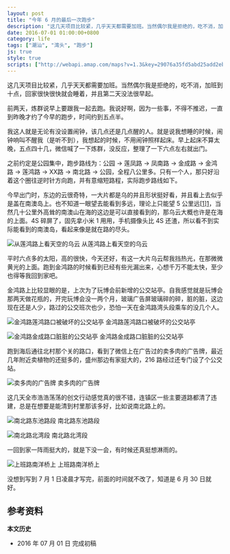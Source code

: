 ```yaml
---
layout: post
title: "今年 6 月的最后一次跑步"
description: "这几天项目比较紧，几乎天天都需要加班。当然偶尔我是拒绝的，吃不消，加班到十点，回家很快很快就会睡着，并且第二天没法很早起。"
date: 2016-07-01 01:00:00+0800
category: life
tags: ["潮汕", "湾头", "跑步"]
js: true
style: true
scripts: ["http://webapi.amap.com/maps?v=1.3&key=29076a35fd5abd25add2eb561488a73f"]
---
```


这几天项目比较紧，几乎天天都需要加班。当然偶尔我是拒绝的，吃不消，加班到十点，回家很快很快就会睡着，并且第二天没法很早起。

前两天，炼群说早上要跟我一起去跑。我说好啊，因为一些事，不得不推迟，一直到昨晚才约了今早的跑步，时间约到五点半。

我这人就是无论有没设置闹钟，该几点还是几点醒的人。就是说我想睡的时候，闹钟响叫不醒我（是听不到），我想起的时候，不用闹钟照样起床。早上起床不算太晚，五点四十几，微信喊了一下炼群，没反应，整理了一下六点左右就出门。

之前约定是公园集中，跑步路线为：公园 &rarr; 莲凤路 &rarr; 凤南路 &rarr; 金成路 &rarr; 金鸿路 &rarr; 莲鸿路 &rarr; XX路 &rarr; 南北路 &rarr; 公园，全程八公里多。只有一个人，那只好沿着这个圈往逆时针方向跑，并有意缩短路程，实际跑步路线如下。

<div id="map"></div>

今早出门时，东边的云很奇特，一大片都是乌的并且形状挺好看，并且看上去似乎是盖在南澳岛上。也不知道一眼望去能看到多远，理论上只能望 5 公里远[[1]][1]，当然几十公里外高耸的南澳山在海的这边是可以直接看到的，那乌云大概也许是在海的上面。4S 碎屏了，固先拿小米 1 用用，手机摄像头比 4S 还渣，所以看不到实际能看到的南澳岛，看起来像是就在路的尽头。

![从莲鸿路上看天空的乌云]({{site.IMG_PATH}}/the-last-run-of-june-01.jpg_640)
从莲鸿路上看天空的乌云

平时六点多的太阳，高的很快，今天还好，有这一大片乌云帮我挡热光，在那微微黄光的上面。跑到金鸿路的时候看到已经有些光漏出来，心想千万不能太快，至少也得等我回到家吧。

金鸿路上比较显眼的是，上次为了玩博会前新增的公交站亭。自我感觉就是玩博会那两天做花瓶的，开完玩博会没一两个月，玻璃广告屏玻璃碎的碎，脏的脏，这边现在还是人少，路过的公交班次也少，恐怕一天在金鸿路湾头段乘车的没几个人。

![金鸿路莲鸿路口被破坏的公交站亭]({{site.IMG_PATH}}/the-last-run-of-june-02.jpg_640)
金鸿路莲鸿路口被破坏的公交站亭

![金鸿路金成路口脏脏的公交站亭]({{site.IMG_PATH}}/the-last-run-of-june-03.jpg_640)
金鸿路金成路口脏脏的公交站亭

跑到海后通往北村那个关的路口，看到了微信上在广告过的卖多肉的广告牌，最近几年附近卖植物的还挺多的，盛州那边有家挺大的，216 路经过还专门设了个公交站。

![卖多肉的广告牌]({{site.IMG_PATH}}/the-last-run-of-june-04.jpg_640)
卖多肉的广告牌

这几天全市浩浩荡荡的创文行动感觉真的很不错，连镇区一些主要道路都清了违建，总是在想要是能清到村里那该多好，比如说南北路上的。

![南北路东池路段]({{site.IMG_PATH}}/the-last-run-of-june-05.jpg_640)
南北路东池路段

![南北路北湾段]({{site.IMG_PATH}}/the-last-run-of-june-06.jpg_640)
南北路北湾段

一回到家一阵雨挺大的，就是下没一会，有时候还真挺想淋雨的。

![上班路南洋桥上]({{site.IMG_PATH}}/the-last-run-of-june-07.jpg_640)
上班路南洋桥上

没想到写到 7 月 1 日凌晨才写完，前面的时间就不改了，知道是 6 月 30 日就好。

## 参考资料

[1]: http://www.guokr.com/article/107/ "地平线离你究竟有多远？ | 果壳网"
**本文历史**

* 2016 年 07 月 01 日 完成初稿

<!--<style>
#map {
    width: 100%;
    height: 0;
    padding-bottom: 67%
}
#map .amap-copyright, .amap-logo {
    z-index: 0;
}
#map a:after {
    display: none
}
#map .marker-circle{
    width: 9px;
    height: 9px;
    border: 3px solid #fff;
    border-radius: 99em;
    box-shadow: 1px 1px 0 rgba(0,0,0,.4);
}
#map .marker-circle.green{
    background-color: #60AB43;
}
#map .marker-circle.red{
    background-color: #f80000;
}
#map .marker-circle.black{
    background-color: #000000;
}
#map .running-distance{
   background-color: #000;
   font-size: 10px;
   font-family: 'AlternateBoldFont', 'MHei PRC Bold';
   color: #fff;
   width: 45px;
   height: 24px;
   line-height: 24px;
   text-align: right;
   border-top-left-radius: 12px;
   border-bottom-left-radius: 12px;
   position: relative;
             white-space: nowrap;
}
#map .running-distance:after{
   content: "";
   right: -24px;
   top: 0;
   position: absolute;
   height: 0;
   width: 0;
   border: 12px solid transparent;
   border-left-color: #000;
}
#map .running-distance .running-number{
   color: #83DD00;
}
</style> -->
<!--<script>
var map = new AMap.Map('map', {
    resizeEnable: true,
    center: [116.82047, 23.470198],
    zoom: 15
});
var lineArr = [
  [116.81193472852863, 23.47791296488918],
  [116.81190976450169, 23.47791100797197],
  [116.81180491301869, 23.47786518647107],
  [116.81168908230210, 23.47789738862567],
  [116.81168908230210, 23.47789738862567],
  [116.81157524770342, 23.47791758637381],
  [116.81151532744214, 23.47781768348409],
  [116.81148536486926, 23.47773072970236],
  [116.81146538758871, 23.47763875837389],
  [116.81147536635402, 23.47753373458363],
  [116.81150531637466, 23.47742867634694],
  [116.81151529480647, 23.47731865220705],
  [116.81148533053310, 23.47720569672840],
  [116.81149131569775, 23.47711068039541],
  [116.81149130883064, 23.47700567374545],
  [116.81151526773043, 23.47690462601560],
  [116.81152924047547, 23.47679559497574],
  [116.81152923432786, 23.47670158898517],
  [116.81151524791416, 23.47660160670731],
  [116.81151524791416, 23.47660160670731],
  [116.81152922059393, 23.47649157556108],
  [116.81158513508625, 23.47641547422761],
  [116.81158513508625, 23.47641547422761],
  [116.81159511487868, 23.47632645128216],
  [116.81160509447332, 23.47623442813181],
  [116.81162505973973, 23.47614338779829],
  [116.81162505274219, 23.47603638088896],
  [116.81162505274219, 23.47603638088896],
  [116.81162504672564, 23.47594437493651],
  [116.81162504064370, 23.47585136890834],
  [116.81165099720039, 23.47575931811501],
  [116.81165099720039, 23.47575931811501],
  [116.81165099720039, 23.47575931811501],
  [116.81166496801822, 23.47562128499552],
  [116.81174484806263, 23.47554914231002],
  [116.81179477074852, 23.47546905078980],
  [116.81179477074852, 23.47546905078980],
  [116.81192458438598, 23.47548782748087],
  [116.81203442935286, 23.47554764118808],
  [116.81216424320527, 23.47557741810764],
  [116.81226809304590, 23.47558523841063],
  [116.81243385217655, 23.47558495040864],
  [116.81257364928329, 23.47559370777456],
  [116.81263355629386, 23.47550659776780],
  [116.81261857073571, 23.47539361646592],
  [116.81259359985413, 23.47528265266288],
  [116.81258760112897, 23.47516865560721],
  [116.81255364345461, 23.47505970753534],
  [116.81252368020870, 23.47495475274452],
  [116.81248872486863, 23.47485980727294],
  [116.81245876224575, 23.47476485308827],
  [116.81242380745817, 23.47467890815632],
  [116.81239384486980, 23.47458495398634],
  [116.81231395526581, 23.47449808699604],
  [116.81231395526581, 23.47449808699604],
  [116.81231395526581, 23.47449808699604],
  [116.81226401939745, 23.47437016515945],
  [116.81223006279060, 23.47428021807860],
  [116.81217413842151, 23.47419630948425],
  [116.81216913905810, 23.47409531137197],
  [116.81216913310784, 23.47400430525820],
  [116.81216912643836, 23.47390229839280],
  [116.81213816497926, 23.47380534554075],
  [116.81213816497926, 23.47380534554075],
  [116.81210021415717, 23.47371640532063],
  [116.81207025062865, 23.47361045007204],
  [116.81203928938169, 23.47351749740758],
  [116.81203928938169, 23.47351749740758],
  [116.81203928238524, 23.47341049013864],
  [116.81206424034519, 23.47332044075510],
  [116.81206424034519, 23.47332044075510],
  [116.81200931320390, 23.47321852895547],
  [116.81195438653683, 23.47312461764236],
  [116.81192442417981, 23.47303766354657],
  [116.81189446050045, 23.47293070805494],
  [116.81190443932817, 23.47282768370122],
  [116.81193438914066, 23.47272262462788],
  [116.81193438914066, 23.47272262462788],
  [116.81193438266742, 23.47262361780223],
  [116.81190441912368, 23.47251866239694],
  [116.81190441912368, 23.47251866239694],
  [116.81190940575809, 23.47242464725149],
  [116.81194434815011, 23.47231657927042],
  [116.81196431284985, 23.47221853788678],
  [116.81196430650752, 23.47212153113663],
  [116.81199425740287, 23.47203347312647],
  [116.81201422241355, 23.47194043204117],
  [116.81200922303753, 23.47183943362500],
  [116.81203418048720, 23.47174138351119],
  [116.81207012286642, 23.47165631525285],
  [116.81207411067285, 23.47155830144002],
  [116.81209407454654, 23.47144825907478],
  [116.81212402407188, 23.47134019951540],
  [116.81216396086899, 23.47125912451798],
  [116.81220389770594, 23.47117904955825],
  [116.81228377738363, 23.47111190614319],
  [116.81235367062060, 23.47103177905115],
  [116.81235367062060, 23.47103177905115],
  [116.81240359242712, 23.47094568616727],
  [116.81251343093199, 23.47091949328956],
  [116.81251343093199, 23.47091949328956],
  [116.81259331119789, 23.47086735054128],
  [116.81264323294630, 23.47078325759907],
  [116.81274807675422, 23.47073307130627],
  [116.81284692933954, 23.47068589551381],
  [116.81292281378695, 23.47061475796170],
  [116.81303265009275, 23.47056856277713],
  [116.81307258507796, 23.47046848578410],
  [116.81310253532028, 23.47037842693732],
  [116.81309254216767, 23.47025943583721],
  [116.81327228356302, 23.47033412668549],
  [116.81336214946762, 23.47030096685686],
  [116.81348696216062, 23.47024174372519],
  [116.81348696216062, 23.47024174372519],
  [116.81355186131378, 23.47015962390360],
  [116.81364671817812, 23.47010645348494],
  [116.81364671817812, 23.47010645348494],
  [116.81375156286387, 23.47009426833802],
  [116.81384142655416, 23.47003710613780],
  [116.81391131910226, 23.46997197840318],
  [116.81403113940048, 23.46993176443284],
  [116.81403113940048, 23.46993176443284],
  [116.81413098872605, 23.46988658512102],
  [116.81425080707179, 23.46982236903172],
  [116.81425080707179, 23.46982236903172],
  [116.81435065594863, 23.46977518925935],
  [116.81445050455144, 23.46972600919942],
  [116.81445050455144, 23.46972600919942],
  [116.81451540292002, 23.46964588858001],
  [116.81457031587701, 23.46956278534939],
  [116.81457630095812, 23.46947076803118],
  [116.81458028894248, 23.46937775416349],
  [116.81459026736547, 23.46927472894630],
  [116.81458027613354, 23.46918173980058],
  [116.81460023970943, 23.46907869688075],
  [116.81457626893582, 23.46898073209009],
  [116.81457626893582, 23.46898073209009],
  [116.81457626285818, 23.46888772523399],
  [116.81455029543667, 23.46879576438907],
  [116.81455029543667, 23.46879576438907],
  [116.81457025889051, 23.46869072127867],
  [116.81458023796866, 23.46859769671404],
  [116.81457024667003, 23.46850370741227],
  [116.81457024085388, 23.46841470079708],
  [116.81454027956201, 23.46832574718577],
  [116.81452030257203, 23.46822377491606],
  [116.81451530325906, 23.46812077605562],
  [116.81451529692015, 23.46802376879788],
  [116.81450031244111, 23.46792078757523],
  [116.81450031244111, 23.46792078757523],
  [116.81448433003015, 23.46782680877837],
  [116.81449031479227, 23.46772979088705],
  [116.81447033824548, 23.46763481905363],
  [116.81444636742739, 23.46753685403927],
  [116.81446034020033, 23.46743782183781],
  [116.81447031805277, 23.46732579570012],
  [116.81447031191004, 23.46723178857165],
  [116.81448428382880, 23.46711975533861],
  [116.81448028361849, 23.46702575524993],
  [116.81448027727981, 23.46692874785663],
  [116.81449025558705, 23.46682372217835],
  [116.81451021918947, 23.46672067897327],
  [116.81452019827670, 23.46662765418305],
  [116.81455014722692, 23.46652759350432],
  [116.81457011009368, 23.46641354939752],
  [116.81457609471828, 23.46631453117004],
  [116.81454513458603, 23.46622057870386],
  [116.81454512863965, 23.46612957167476],
  [116.81454012959024, 23.46603057285053],
  [116.81453013822086, 23.46593558315780],
  [116.81454011632538, 23.46582755710654],
  [116.81455009455919, 23.46572153119467],
  [116.81457604969630, 23.46562547776954],
  [116.81457604381542, 23.46553547074944],
  [116.81457004664475, 23.46544247408880],
  [116.81457004017582, 23.46534346634302],
  [116.81457003429502, 23.46525345929056],
  [116.81457003429502, 23.46525345929056],
  [116.81456004142714, 23.46513546770110],
  [116.81456003443554, 23.46502845928698],
  [116.81456003443554, 23.46502845928698],
  [116.81457001260149, 23.46492143318551],
  [116.81458997709692, 23.46483239081395],
  [116.81460994080261, 23.46473134747788],
  [116.81458996376738, 23.46462837468065],
  [116.81456000241830, 23.46453842056856],
  [116.81455999634163, 23.46444541318540],
  [116.81457596573233, 23.46434037655926],
  [116.81459992324201, 23.46423532577392],
  [116.81464385130066, 23.46413423992150],
  [116.81464385130066, 23.46413423992150],
  [116.81472971997954, 23.46408008347825],
  [116.81472971997954, 23.46408008347825],
  [116.81472971997954, 23.46408008347825],
  [116.81488948181870, 23.46407780001783],
  [116.81499931796604, 23.46407760504739],
  [116.81499931796604, 23.46407760504739],
  [116.81512413110933, 23.46407038273296],
  [116.81522897325723, 23.46405319493833],
  [116.81533881000111, 23.46407000082643],
  [116.81533881000111, 23.46407000082643],
  [116.81543865840899, 23.46403882050857],
  [116.81553850903387, 23.46404364293739],
  [116.81553850903387, 23.46404364293739],
  [116.81564834388035, 23.46403844661853],
  [116.81575817830428, 23.46402924982254],
  [116.81585802830664, 23.46403107159574],
  [116.81585802830664, 23.46403107159574],
  [116.81596187222955, 23.46403388617725],
  [116.81607769834599, 23.46404267965357],
  [116.81607769834599, 23.46404267965357],
  [116.81618753214950, 23.46403348225238],
  [116.81618753214950, 23.46403348225238],
  [116.81630735130753, 23.46403326751689],
  [116.81630735130753, 23.46403326751689],
  [116.81641119508176, 23.46404308206667],
  [116.81651703530548, 23.46404689241648],
  [116.81661688432700, 23.46404871323208],
  [116.81661688432700, 23.46404871323208],
  [116.81671673492113, 23.46407653600306],
  [116.81683056085890, 23.46405332942317],
  [116.81692641417928, 23.46403415536779],
  [116.81692641417928, 23.46403415536779],
  [116.81705122430942, 23.46402893014495],
  [116.81715007503523, 23.46404375315189],
  [116.81724592993922, 23.46405458112723],
  [116.81735576148259, 23.46403538135484],
  [116.81746559412188, 23.46403518295952],
  [116.81756544158965, 23.46403100215777],
  [116.81767527225716, 23.46400480141417],
  [116.81778510408893, 23.46399860213099],
  [116.81788894559567, 23.46400241436455],
  [116.81799478300655, 23.46399222173455],
  [116.81811460018021, 23.46400200521603],
  [116.81822443184683, 23.46400180586577],
  [116.81833426285446, 23.46399360574105],
  [116.81833426285446, 23.46399360574105],
  [116.81833426285446, 23.46399360574105],
  [116.81851398903935, 23.46402628166449],
  [116.81851398903935, 23.46402628166449],
  [116.81851398903935, 23.46402628166449],
  [116.81865377336450, 23.46401402634775],
  [116.81865377336450, 23.46401402634775],
  [116.81865377336450, 23.46401402634775],
  [116.81879355767107, 23.46400477105949],
  [116.81890338948976, 23.46401957209456],
  [116.81890338948976, 23.46401957209456],
  [116.81903318875206, 23.46400933457094],
  [116.81913902390586, 23.46398513949832],
  [116.81924286267810, 23.46397094875608],
  [116.81934270796647, 23.46396376576163],
  [116.81945253751357, 23.46395356416493],
  [116.81957235252678, 23.46395934545450],
  [116.81966221424508, 23.46397218200659],
  [116.81977204460769, 23.46397998149500],
  [116.81989185929731, 23.46398676247952],
  [116.81989185929731, 23.46398676247952],
  [116.81989185929731, 23.46398676247952],
  [116.82000668113585, 23.46398655191959],
  [116.82010652512763, 23.46397136751836],
  [116.82021136139338, 23.46395817401257],
  [116.82021136139338, 23.46395817401257],
  [116.82031120551214, 23.46394798981321],
  [116.82042602825152, 23.46396878046809],
  [116.82052487450287, 23.46397059886174],
  [116.82064069362541, 23.46396338520557],
  [116.82075052150704, 23.46394918189549],
  [116.82085036609578, 23.46395399839072],
  [116.82095021144134, 23.46397181583524],
  [116.82105005467260, 23.46395863070745],
  [116.82114989787907, 23.46394644556965],
  [116.82126971094061, 23.46395222492014],
  [116.82137953897913, 23.46395002194594],
  [116.82148537342708, 23.46395182656703],
  [116.82158921064556, 23.46394963446271],
  [116.82168905435879, 23.46395245005370],
  [116.82179888258682, 23.46395924740181],
  [116.82191869412820, 23.46395202503901],
  [116.82200855226526, 23.46393985764756],
  [116.82213235738809, 23.46393362775324],
  [116.82222820581912, 23.46391944893483],
  [116.82233803290634, 23.46391624499168],
  [116.82244785917955, 23.46390204007023],
  [116.82244785917955, 23.46390204007023],
  [116.82244785917955, 23.46390204007023],
  [116.82261260017322, 23.46390773467185],
  [116.82271743427430, 23.46389653902925],
  [116.82281727675009, 23.46389435330299],
  [116.82293209721995, 23.46391814173064],
  [116.82305690006859, 23.46391490931682],
  [116.82316073546133, 23.46390471525834],
  [116.82325658483155, 23.46391653775755],
  [116.82325658483155, 23.46391653775755],
  [116.82336641021233, 23.46390033190485],
  [116.82347623713828, 23.46390912796781],
  [116.82357208596666, 23.46391594984720],
  [116.82367592221767, 23.46392475692312],
  [116.82378574910288, 23.46393655298512],
  [116.82389956866483, 23.46393434038682],
  [116.82399541623772, 23.46392616078204],
  [116.82409525793862, 23.46392597429509],
  [116.82421506789393, 23.46392575042281],
  [116.82431091429130, 23.46390256941415],
  [116.82442473333336, 23.46389835625616],
  [116.82452457489097, 23.46390016964822],
  [116.82463440019418, 23.46389696388963],
  [116.82475420955012, 23.46389373936131],
  [116.82485904283739, 23.46389354303658],
  [116.82496387495107, 23.46387634528227],
  [116.82507370042441, 23.46388013978822],
  [116.82517953342779, 23.46390294323324],
  [116.82528336870119, 23.46391274931590],
  [116.82539319319454, 23.46390454265494],
  [116.82539319319454, 23.46390454265494],
  [116.82539319319454, 23.46390454265494],
  [116.82559786475983, 23.46387115588156],
  [116.82570269748844, 23.46386995896252],
  [116.82582250639118, 23.46387073401075],
  [116.82592234664203, 23.46386454594436],
  [116.82602218690828, 23.46385935790553],
  [116.82612202719076, 23.46385516989504],
  [116.82622186722945, 23.46384798159291],
  [116.82632170787295, 23.46385079404243],
  [116.82643153211630, 23.46384758717456],
  [116.82653137285877, 23.46385339976162],
  [116.82664119738908, 23.46385619326344],
  [116.82675601329106, 23.46384997658555],
  [116.82685485548929, 23.46385579090057],
  [116.82695070381122, 23.46388261249792],
  [116.82705054341727, 23.46387442372219],
  [116.82716036666348, 23.46386121568145],
  [116.82727019031839, 23.46385500814982],
  [116.82736503819025, 23.46385282913203],
  [116.82746987015318, 23.46385263140408],
  [116.82757969407076, 23.46385242421257],
  [116.82767953447967, 23.46386023645639],
  [116.82778436534564, 23.46384503739417],
  [116.82788919663028, 23.46383683885112],
  [116.82799902025749, 23.46383463132130],
  [116.82810484980006, 23.46382543072894],
  [116.82820868310006, 23.46382523459077],
  [116.82830852245438, 23.46382004555974],
  [116.82841834561196, 23.46381283746595],
  [116.82852317721085, 23.46381263932962],
  [116.82862800923520, 23.46381944171926],
  [116.82873783366321, 23.46383323519632],
  [116.82883767195662, 23.46381404487075],
  [116.82893751211509, 23.46382385684182],
  [116.82904134504562, 23.46382166026605],
  [116.82913219582422, 23.46377348452522],
  [116.82925699413912, 23.46375824717302],
  [116.82935683628612, 23.46380006159654],
  [116.82947664465793, 23.46381683618880],
  [116.82957648662946, 23.46385665039305],
  [116.82957648662946, 23.46385665039305],
  [116.82968131781124, 23.46385445175261],
  [116.82978615008091, 23.46386925444946],
  [116.82990196543631, 23.46389603728310],
  [116.83001578261548, 23.46390182218683],
  [116.83001578261548, 23.46390182218683],
  [116.83013059764590, 23.46389960453136],
  [116.83013059764590, 23.46389960453136],
  [116.83019150506726, 23.46398349587962],
  [116.83019150506726, 23.46398349587962],
  [116.83019150506726, 23.46398349587962],
  [116.83026040151280, 23.46409637439566],
  [116.83020548477833, 23.46401747211835],
  [116.83020548477833, 23.46401747211835],
  [116.83020548477833, 23.46401747211835],
  [116.83020548477833, 23.46401747211835],
  [116.83026539295361, 23.46408836429846],
  [116.83026539295361, 23.46408836429846],
  [116.83026539295361, 23.46408836429846],
  [116.83029535326312, 23.46421931800236],
  [116.83032531063878, 23.46430526810170],
  [116.83037523572887, 23.46438918019459],
  [116.83043514447728, 23.46446907303710],
  [116.83051502191115, 23.46456192905471],
  [116.83051502191115, 23.46456192905471],
  [116.83051502191115, 23.46456192905471],
  [116.83062485702847, 23.46474573548200],
  [116.83067478249222, 23.46483564797606],
  [116.83072470691079, 23.46490955919471],
  [116.83076464825552, 23.46499649035096],
  [116.83080459005491, 23.46509042204549],
  [116.83083854143693, 23.46518336500346],
  [116.83088447306291, 23.46526928468853],
  [116.83093439838434, 23.46535719694695],
  [116.83098432383412, 23.46544710934845],
  [116.83104423339394, 23.46554000304200],
  [116.83111412654137, 23.46562787740107],
  [116.83111412654137, 23.46562787740107],
  [116.83111412654137, 23.46562787740107],
  [116.83121398146716, 23.46586970692057],
  [116.83125392260176, 23.46595363771232],
  [116.83128887216904, 23.46604357842341],
  [116.83133380486852, 23.46612149926366],
  [116.83138373024114, 23.46621041147695],
  [116.83138373024114, 23.46621041147695],
  [116.83142367202420, 23.46630434299576],
  [116.83147858987346, 23.46640124633280],
  [116.83153350746106, 23.46649414934783],
  [116.83157844028683, 23.46657407028621],
  [116.83162337389405, 23.46666599213399],
  [116.83165333202116, 23.46676394283039],
  [116.83170725167130, 23.46686384822241],
  [116.83176316758251, 23.46695574920266],
  [116.83176316758251, 23.46695574920266],
  [116.83179911553592, 23.46704568788945],
  [116.83184304996853, 23.46712561065618],
  [116.83191294342353, 23.46721848516555],
  [116.83191294342353, 23.46721848516555],
  [116.83191294342353, 23.46721848516555],
  [116.83199282457166, 23.46736934511684],
  [116.83203276556949, 23.46745127557172],
  [116.83203276556949, 23.46745127557172],
  [116.83208868109028, 23.46753717601947],
  [116.83214260028501, 23.46763008077153],
  [116.83219252637089, 23.46772999361323],
  [116.83219252637089, 23.46772999361323],
  [116.83228238694197, 23.46781182933713],
  [116.83234229609768, 23.46789872224003],
  [116.83234230209202, 23.46799072913663],
  [116.83239222785552, 23.46808564155547],
  [116.83243216950964, 23.46817757267671],
  [116.83247710247059, 23.46825949357212],
  [116.83250706001546, 23.46834844338760],
  [116.83254200906252, 23.46843038320326],
  [116.83260591101045, 23.46850526756877],
  [116.83265184204178, 23.46858218616470],
  [116.83267181567328, 23.46867115488180],
  [116.83267181567328, 23.46867115488180],
  [116.83267181567328, 23.46867115488180],
  [116.83271175752935, 23.46876608615524],
  [116.83276667428495, 23.46884598790249],
  [116.83282159169441, 23.46893589037893],
  [116.83286552627528, 23.46901781308893],
  [116.83291145822785, 23.46910873266438],
  [116.83295639211617, 23.46920465449032],
  [116.83302129430113, 23.46930753894162],
  [116.83306123590852, 23.46939846984795],
  [116.83311715159461, 23.46948637022502],
  [116.83316108618797, 23.46956829288099],
  [116.83321600374863, 23.46966019542599],
  [116.83329088811504, 23.46973605892515],
  [116.83329088811504, 23.46973605892515],
  [116.83329088811504, 23.46973605892515],
  [116.83311718019604, 23.46992540214607],
  [116.83301135351260, 23.46996960607268],
  [116.83290152890798, 23.46994681272711],
  [116.83279669900956, 23.46996601295529],
  [116.83269186801265, 23.46996821195415],
  [116.83269186801265, 23.46996821195415],
  [116.83257605530299, 23.46997943243716],
  [116.83246223905918, 23.46998564876991],
  [116.83235241638820, 23.46999185752552],
  [116.83224259430914, 23.47000706692937],
  [116.83212677999646, 23.46999328559412],
  [116.83212677999646, 23.46999328559412],
  [116.83212677999646, 23.46999328559412],
  [116.83189814981230, 23.47001572084199],
  [116.83179331943971, 23.47002692046589],
  [116.83167351261031, 23.47002914783399],
  [116.83157367556124, 23.47006133949159],
  [116.83157367556124, 23.47006133949159],
  [116.83147383857528, 23.47009453121170],
  [116.83135403343222, 23.47012276042454],
  [116.83127416452858, 23.47015991454723],
  [116.83127416452858, 23.47015991454723],
  [116.83117432870448, 23.47021110753073],
  [116.83106450889407, 23.47026131935615],
  [116.83098464017328, 23.47030147366128],
  [116.83088480348378, 23.47033966566524],
  [116.83077098721559, 23.47034588184824],
  [116.83065517336976, 23.47034010093387],
  [116.83055533749821, 23.47039129382141],
  [116.83044551678212, 23.47042850460384],
  [116.83033569611713, 23.47046671543536],
  [116.83025582805607, 23.47051787042751],
  [116.83015599181076, 23.47056406287501],
  [116.83015599181076, 23.47056406287501],
  [116.83005615594250, 23.47061625572960],
  [116.82994633567485, 23.47066146696995],
  [116.82985648370406, 23.47071364086659],
  [116.82974666405262, 23.47076885276759],
  [116.82965082045253, 23.47080203660411],
  [116.82955697355732, 23.47083421656609],
  [116.82945314257775, 23.47086441526145],
  [116.82935730055331, 23.47092260080486],
  [116.82925746434645, 23.47097179323770],
  [116.82913765866581, 23.47099702171648],
  [116.82913765866581, 23.47099702171648],
  [116.82902783761618, 23.47103323204916],
  [116.82891801666833, 23.47107144248777],
  [116.82891801666833, 23.47107144248777],
  [116.82891801666833, 23.47107144248777],
  [116.82891801666833, 23.47107144248777],
  [116.82881318681899, 23.47109664252661],
  [116.82870835720237, 23.47112584281512],
  [116.82862249805311, 23.47117000826956],
  [116.82852865295537, 23.47123319014062],
  [116.82844878485795, 23.47128834499580],
  [116.82835893193055, 23.47133051777426],
  [116.82824911026255, 23.47136072740186],
  [116.82813928797106, 23.47138193635142],
  [116.82803944726840, 23.47136712386203],
  [116.82793960985950, 23.47140331493597],
  [116.82793960985950, 23.47140331493597],
  [116.82793960985950, 23.47140331493597],
  [116.82774991886100, 23.47147467805273],
  [116.82766006625461, 23.47152485115755],
  [116.82757021309801, 23.47156702366480],
  [116.82757021309801, 23.47156702366480],
  [116.82747037578844, 23.47160721483048],
  [116.82736055431405, 23.47164542464204],
  [116.82724074813969, 23.47167365252360],
  [116.82714490346012, 23.47170083510708],
  [116.82704606523694, 23.47175402511764],
  [116.82695122064510, 23.47180820762721],
  [116.82695122064510, 23.47180820762721],
  [116.82695122064510, 23.47180820762721],
  [116.82681743743004, 23.47184846245649],
  [116.82672658544375, 23.47188863636213],
  [116.82662175643542, 23.47193883724094],
  [116.82662175643542, 23.47193883724094],
  [116.82662175643542, 23.47193883724094],
  [116.82649795817248, 23.47199607425518],
  [116.82637216016244, 23.47200931187907],
  [116.82627232124729, 23.47203250129858],
  [116.82615251503516, 23.47206872912073],
  [116.82606266130946, 23.47211090098317],
  [116.82595683415951, 23.47217010400582],
  [116.82586298724384, 23.47222028383057],
  [116.82577313338923, 23.47226245554845],
  [116.82569825723324, 23.47232960083218],
  [116.82569825723324, 23.47232960083218],
  [116.82561339566711, 23.47237676343836],
  [116.82549358834073, 23.47240199006378],
  [116.82538376574436, 23.47243819863823],
  [116.82527893460777, 23.47246639722611],
  [116.82517410354086, 23.47249659588785],
  [116.82507426498731, 23.47253478568024],
  [116.82497442611593, 23.47256897513539],
  [116.82489056340567, 23.47262813633089],
  [116.82478473408442, 23.47266433702682],
  [116.82469487962896, 23.47270550809248],
  [116.82459504066460, 23.47274169744613],
  [116.82448521710708, 23.47277190500016],
  [116.82438537755726, 23.47280109373658],
  [116.82430550696868, 23.47284124583319],
  [116.82418969225930, 23.47286446389230],
  [116.82410582862269, 23.47291562409896],
  [116.82399600491969, 23.47294883150096],
  [116.82399600491969, 23.47294883150096],
  [116.82390015879220, 23.47297901252080],
  [116.82378634100367, 23.47300822694488],
  [116.82370247681618, 23.47305438656981],
  [116.82361062450420, 23.47308956028566],
  [116.82348682456764, 23.47315379547724],
  [116.82338698559504, 23.47320198481761],
  [116.82328315110084, 23.47322317967931],
  [116.82318730325935, 23.47323435890927],
  [116.82318730325935, 23.47323435890927],
  [116.82318730325935, 23.47323435890927],
  [116.82303155318888, 23.47329565295216],
  [116.82292771855589, 23.47331884767409],
  [116.82282787780535, 23.47334603516147],
  [116.82273802195964, 23.47338420476608],
  [116.82265815156087, 23.47344135705010],
  [116.82257828111300, 23.47349850928024],
  [116.82246845607361, 23.47352971529561],
  [116.82235863198385, 23.47357692229862],
  [116.82226877509133, 23.47360409081481],
  [116.82216893552507, 23.47365727953416],
  [116.82206410326353, 23.47370347694554],
  [116.82194928632654, 23.47374569248469],
  [116.82184944454021, 23.47376887890591],
  [116.82174960306210, 23.47379806564761],
  [116.82164576723737, 23.47381925915014],
  [116.82152994806506, 23.47380947261555],
  [116.82145007655168, 23.47386162373814],
  [116.82145007655168, 23.47386162373814],
  [116.82136022060843, 23.47391379324272],
  [116.82126437376867, 23.47396297353053],
  [116.82117052372595, 23.47401215004918],
  [116.82107068224619, 23.47405033679641],
  [116.82096085515650, 23.47407154071619],
  [116.82085102847938, 23.47410074506275],
  [116.82074120254023, 23.47414295016950],
  [116.82065533986295, 23.47419611179741],
  [116.82056148786127, 23.47422328630753],
  [116.82046164608208, 23.47426547275310],
  [116.82036579747221, 23.47429965122750],
  [116.82025197586826, 23.47432086175555],
  [116.82011219400945, 23.47433511933984],
  [116.82001235166670, 23.47437530521558],
  [116.81991250870308, 23.47440749045789],
  [116.81982265127023, 23.47445665843739],
  [116.81974277874139, 23.47451280851122],
  [116.81965292082860, 23.47455697599940],
  [116.81955807114869, 23.47461015313727],
  [116.81947320619318, 23.47466731218463],
  [116.81936837170778, 23.47471950732680],
  [116.81927352050846, 23.47475368291902],
  [116.81918366268322, 23.47480585049274],
  [116.81909380372778, 23.47484201692040],
  [116.81909380372778, 23.47484201692040],
  [116.81899395936360, 23.47486720074691],
  [116.81890409898540, 23.47488436573650],
  [116.81890409898540, 23.47488436573650],
  [116.81880425494040, 23.47491754988951],
  [116.81870441235498, 23.47497473551862],
  [116.81860456894205, 23.47502092031090],
  [116.81849473893146, 23.47503912130625],
  [116.81840088648114, 23.47509129537305],
  [116.81828506462793, 23.47509750621287],
  [116.81817922744945, 23.47510569891243],
  [116.81808037983021, 23.47511987920313],
  [116.81796555792189, 23.47515508972588],
  [116.81786571341634, 23.47519727342652],
  [116.81776087727313, 23.47525246690294],
  [116.81763607077006, 23.47529669565418],
  [116.81756618096648, 23.47535082559914],
  [116.81748630776781, 23.47542697496819],
  [116.81738646413726, 23.47549115953948],
  [116.81728661862311, 23.47552834222605],
  [116.81716680159960, 23.47553855904722],
  [116.81705697073193, 23.47557175920459],
  [116.81696711017919, 23.47561692403435],
  [116.81688723450621, 23.47566407092155],
  [116.81679337929864, 23.47570124222589],
  [116.81679337929864, 23.47570124222589],
  [116.81668753919432, 23.47569343203370],
  [116.81659767803286, 23.47573559625740],
  [116.81649783311508, 23.47579677953963],
  [116.81638800263799, 23.47584998008701],
  [116.81629814106948, 23.47589114390329],
  [116.81621427088004, 23.47594029740021],
  [116.81607848142309, 23.47602854628442],
  [116.81596864963299, 23.47607074552504],
  [116.81585881742330, 23.47610894435082],
  [116.81575896952477, 23.47613912467194],
  [116.81564314626712, 23.47618133414525],
  [116.81553930296194, 23.47619452021008],
  [116.81550934246559, 23.47611156826223],
  [116.81541948064213, 23.47616473182426],
  [116.81530964965204, 23.47623393185556],
  [116.81520980264972, 23.47628911306098],
  [116.81520980264972, 23.47628911306098],
  [116.81510995577226, 23.47634829438636],
  [116.81502009450438, 23.47641745848113],
  [116.81493023162128, 23.47646362098710],
  [116.81483038135030, 23.47647679897671],
  [116.81473652306514, 23.47650596723760],
  [116.81464066782293, 23.47653813910538],
  [116.81454081727556, 23.47655331682575],
  [116.81446094020014, 23.47661846229068],
  [116.81435110564871, 23.47665565880914],
  [116.81423128532811, 23.47668687240125],
  [116.81412744082554, 23.47671305729492],
  [116.81412744082554, 23.47671305729492],
  [116.81403158114975, 23.47669022483272],
  [116.81391176086039, 23.47673043845629],
  [116.81378195594039, 23.47678367026364],
  [116.81368210558568, 23.47682084816987],
  [116.81368210558568, 23.47682084816987],
  [116.81358225423253, 23.47684502510351],
  [116.81348240142246, 23.47684920061990],
  [116.81348240142246, 23.47684920061990],
  [116.81348240142246, 23.47684920061990],
  [116.81326273015064, 23.47694159152864],
  [116.81326273015064, 23.47694159152864],
  [116.81326273015064, 23.47694159152864],
  [116.81316288280753, 23.47703677234729],
  [116.81305304836367, 23.47710796894495],
  [116.81296917419154, 23.47715511849251],
  [116.81293322853291, 23.47718218298447]
];
var lineArray = [];
var distance = 0;
var hundredpoints = [0];
var num = 1;
for (var i = 0; i < lineArr.length - 1; i++) {
    var point = new AMap.LngLat(lineArr[i][0], lineArr[i][1]);
    distance += point.distance(lineArr[i + 1]);
    if (distance > 100 * num) {
        num += 1;
        hundredpoints.push(i + 1);
    }
}
hundredpoints.push(lineArr.length-1);
for (var i = 0; i < hundredpoints.length - 1; i++) {
    lineArray[i] = [];
    for (var e = hundredpoints[i]; e <= hundredpoints[i + 1]; e++) {
        lineArray[i].push(lineArr[e]);
    }
}
var marker1 = new AMap.Marker({
    position: lineArr[0],
    zIndex: 11,
    offset: new AMap.Pixel(-8, -8),
    content: '<div class="marker-circle green"></div>'
});
marker1.setMap(map);
var marker2 = new AMap.Marker({
    position: lineArr[lineArr.length - 1],
    zIndex: 11,
    offset: new AMap.Pixel(-8, -8),
    content: '<div class="marker-circle red"></div>'
});
marker2.setMap(map);
var marker3 = new AMap.Marker({
    position: lineArr[lineArr.length - 1],
    zIndex: 10,
    offset: new AMap.Pixel(-64, -12),
    content: '<div class="running-distance"><span class="running-number">' + (distance/1000).toFixed(1) + '</span>公里</div>'
});
marker3.setMap(map);
var marker = new AMap.Marker({
    zIndex: 12,
    offset: new AMap.Pixel(-8, -8),
    content: '<div class="marker-circle black"></div>'
});
var polyline = new AMap.Polyline({
    map: map,
    path: lineArr,
    strokeColor: "#52EE06",
    strokeOpacity: 1,
    strokeWeight: 3,
    strokeStyle: "solid"
});
var runPolyline = new AMap.Polyline({
    map: map,
    strokeColor: "#52EE06",
    strokeOpacity: 1,
    strokeWeight: 3,
    strokeStyle: "solid",
});
runPolyline.setMap(map);
var i = 0;
var polylineLength = 0;
var line = [];
function drawline() {
    if (i < lineArray.length) {
        line = line.concat(lineArray[i]);
        runPolyline.setPath(line);
        marker.setPosition(lineArray[i][lineArray[i].length - 1]);
        //有错误
        //path = runPolyline.getLength();
        path = (i * 0.1).toFixed(1);
        marker3.setContent('<div class="running-distance"><span class="running-number">' + path + '</span>公里</div>');
        i++;
    } else {
        marker.hide();
        return;
    }
    setTimeout(drawline, 50)
}
map.on('click', function() {
    polyline.setOptions({
      strokeColor: "#000000",
      strokeOpacity: 0.2
    });
    marker.setMap(map);
    drawline();
});
</script>-->
